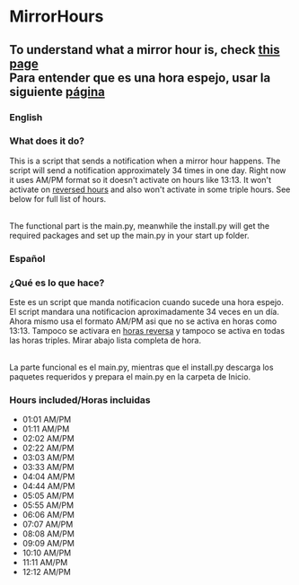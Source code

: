 # MirrorHours
## To understand what a mirror hour is, check [this page](https://www.mirrorhour.com/) <br/>Para entender que es una hora espejo, usar la siguiente [página](https://www.mirrorhour.com/)
### English
### What does it do?

This is a script that sends a notification when a mirror hour happens. The script will send a notification approximately 34 times in one day. Right now it uses AM/PM format so it doesn't activate on hours like 13:13. It won't activate on [reversed hours](https://www.mirrorhour.com/reversed/)
and also won't activate in some triple hours. See below for full list of hours. 
<br/><br/>

The functional part is the main.py, meanwhile the install.py will get the required packages and set up the main.py in your start up folder.

### Español
### ¿Qué es lo que hace?

Este es un script que manda notificacion cuando sucede una hora espejo. El script mandara una notificacion aproximadamente 34 veces en un día. Ahora mismo usa el formato AM/PM asi que no se activa en horas como 13:13. Tampoco se activara en [horas reversa](https://www.mirrorhour.com/reversed/)
y tampoco se activa en todas las horas triples. Mirar abajo lista completa de hora.
<br/><br/>

La parte funcional es el main.py, mientras que el install.py descarga los paquetes requeridos y prepara el main.py en la carpeta de Inicio.
<br/>
### Hours included/Horas incluidas
- 01:01 AM/PM
- 01:11 AM/PM
- 02:02 AM/PM
- 02:22 AM/PM
- 03:03 AM/PM
- 03:33 AM/PM
- 04:04 AM/PM
- 04:44 AM/PM
- 05:05 AM/PM
- 05:55 AM/PM
- 06:06 AM/PM
- 07:07 AM/PM
- 08:08 AM/PM
- 09:09 AM/PM
- 10:10 AM/PM
- 11:11 AM/PM
- 12:12 AM/PM
